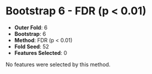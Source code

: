 # Bootstrap 6 - FDR (p < 0.01)

- **Outer Fold**: 6
- **Bootstrap**: 6
- **Method**: FDR (p < 0.01)
- **Fold Seed**: 52
- **Features Selected**: 0

No features were selected by this method.
